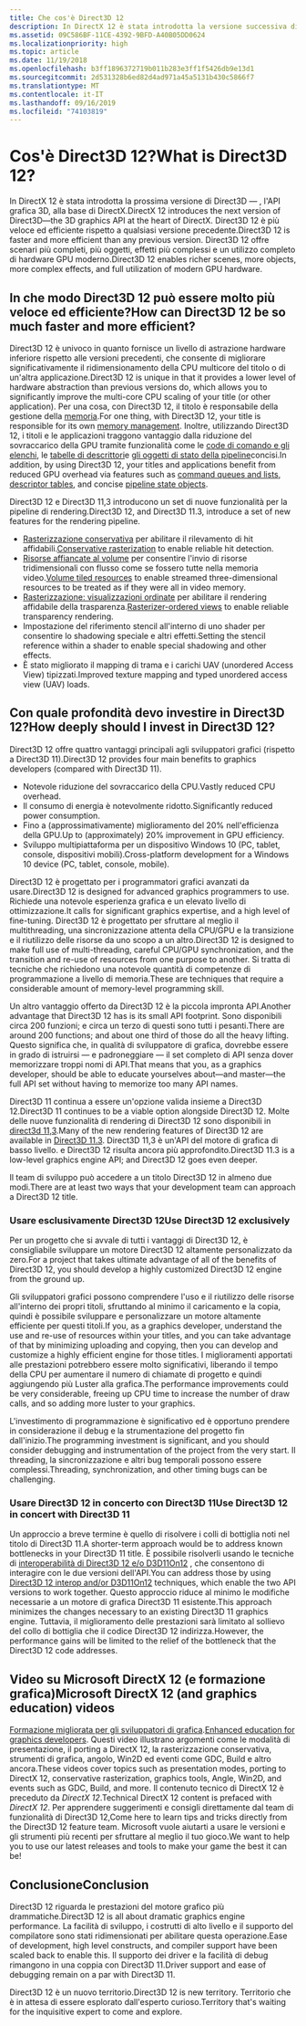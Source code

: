 ```yaml
---
title: Che cos'è Direct3D 12
description: In DirectX 12 è stata introdotta la versione successiva di Direct3D; API grafica 3D al centro di DirectX.
ms.assetid: 09C586BF-11CE-4392-9BFD-A40B05DD0624
ms.localizationpriority: high
ms.topic: article
ms.date: 11/19/2018
ms.openlocfilehash: b3ff1896372719b011b283e3ff1f5426db9e13d1
ms.sourcegitcommit: 2d531328b6ed82d4ad971a45a5131b430c5866f7
ms.translationtype: MT
ms.contentlocale: it-IT
ms.lasthandoff: 09/16/2019
ms.locfileid: "74103819"
---
```

# <a name="what-is-direct3d-12"></a><span data-ttu-id="ae33e-103">Cos'è Direct3D 12?</span><span class="sxs-lookup"><span data-stu-id="ae33e-103">What is Direct3D 12?</span></span>

<span data-ttu-id="ae33e-104">In DirectX 12 è stata introdotta la prossima versione di Direct3D &mdash; , l'API grafica 3D, alla base di DirectX.</span><span class="sxs-lookup"><span data-stu-id="ae33e-104">DirectX 12 introduces the next version of Direct3D&mdash;the 3D graphics API at the heart of DirectX.</span></span> <span data-ttu-id="ae33e-105">Direct3D 12 è più veloce ed efficiente rispetto a qualsiasi versione precedente.</span><span class="sxs-lookup"><span data-stu-id="ae33e-105">Direct3D 12 is faster and more efficient than any previous version.</span></span> <span data-ttu-id="ae33e-106">Direct3D 12 offre scenari più completi, più oggetti, effetti più complessi e un utilizzo completo di hardware GPU moderno.</span><span class="sxs-lookup"><span data-stu-id="ae33e-106">Direct3D 12 enables richer scenes, more objects, more complex effects, and full utilization of modern GPU hardware.</span></span>

## <a name="how-can-direct3d-12-be-so-much-faster-and-more-efficient"></a><span data-ttu-id="ae33e-107">In che modo Direct3D 12 può essere molto più veloce ed efficiente?</span><span class="sxs-lookup"><span data-stu-id="ae33e-107">How can Direct3D 12 be so much faster and more efficient?</span></span>

<span data-ttu-id="ae33e-108">Direct3D 12 è univoco in quanto fornisce un livello di astrazione hardware inferiore rispetto alle versioni precedenti, che consente di migliorare significativamente il ridimensionamento della CPU multicore del titolo o di un'altra applicazione.</span><span class="sxs-lookup"><span data-stu-id="ae33e-108">Direct3D 12 is unique in that it provides a lower level of hardware abstraction than previous versions do, which allows you to significantly improve the multi-core CPU scaling of your title (or other application).</span></span> <span data-ttu-id="ae33e-109">Per una cosa, con Direct3D 12, il titolo è responsabile della gestione della [memoria](memory-management.md).</span><span class="sxs-lookup"><span data-stu-id="ae33e-109">For one thing, with Direct3D 12, your title is responsible for its own [memory management](memory-management.md).</span></span> <span data-ttu-id="ae33e-110">Inoltre, utilizzando Direct3D 12, i titoli e le applicazioni traggono vantaggio dalla riduzione del sovraccarico della GPU tramite funzionalità come le [code di comando e gli elenchi](command-queues-and-command-lists.md), le [tabelle di descrittori](descriptor-tables.md)e [gli oggetti di stato della pipeline](managing-graphics-pipeline-state-in-direct3d-12.md)concisi.</span><span class="sxs-lookup"><span data-stu-id="ae33e-110">In addition, by using Direct3D 12, your titles and applications benefit from reduced GPU overhead via features such as [command queues and lists](command-queues-and-command-lists.md), [descriptor tables](descriptor-tables.md), and concise [pipeline state objects](managing-graphics-pipeline-state-in-direct3d-12.md).</span></span>

<span data-ttu-id="ae33e-111">Direct3D 12 e Direct3D 11,3 introducono un set di nuove funzionalità per la pipeline di rendering.</span><span class="sxs-lookup"><span data-stu-id="ae33e-111">Direct3D 12, and Direct3D 11.3, introduce a set of new features for the rendering pipeline.</span></span>

- <span data-ttu-id="ae33e-112">[Rasterizzazione conservativa](../direct3d11/conservative-rasterization.md) per abilitare il rilevamento di hit affidabili.</span><span class="sxs-lookup"><span data-stu-id="ae33e-112">[Conservative rasterization](../direct3d11/conservative-rasterization.md) to enable reliable hit detection.</span></span>
- <span data-ttu-id="ae33e-113">[Risorse affiancate al volume](../direct3d11/volume-tiled-resources.md) per consentire l'invio di risorse tridimensionali con flusso come se fossero tutte nella memoria video.</span><span class="sxs-lookup"><span data-stu-id="ae33e-113">[Volume tiled resources](../direct3d11/volume-tiled-resources.md) to enable streamed three-dimensional resources to be treated as if they were all in video memory.</span></span>
- <span data-ttu-id="ae33e-114">[Rasterizzazione: visualizzazioni ordinate](../direct3d11/volume-tiled-resources.md) per abilitare il rendering affidabile della trasparenza.</span><span class="sxs-lookup"><span data-stu-id="ae33e-114">[Rasterizer-ordered views](../direct3d11/volume-tiled-resources.md) to enable reliable transparency rendering.</span></span>
- <span data-ttu-id="ae33e-115">Impostazione del riferimento stencil all'interno di uno shader per consentire lo shadowing speciale e altri effetti.</span><span class="sxs-lookup"><span data-stu-id="ae33e-115">Setting the stencil reference within a shader to enable special shadowing and other effects.</span></span>
- <span data-ttu-id="ae33e-116">È stato migliorato il mapping di trama e i carichi UAV (unordered Access View) tipizzati.</span><span class="sxs-lookup"><span data-stu-id="ae33e-116">Improved texture mapping and typed unordered access view (UAV) loads.</span></span>

## <a name="how-deeply-should-i-invest-in-direct3d-12"></a><span data-ttu-id="ae33e-117">Con quale profondità devo investire in Direct3D 12?</span><span class="sxs-lookup"><span data-stu-id="ae33e-117">How deeply should I invest in Direct3D 12?</span></span>

<span data-ttu-id="ae33e-118">Direct3D 12 offre quattro vantaggi principali agli sviluppatori grafici (rispetto a Direct3D 11).</span><span class="sxs-lookup"><span data-stu-id="ae33e-118">Direct3D 12 provides four main benefits to graphics developers (compared with Direct3D 11).</span></span>

- <span data-ttu-id="ae33e-119">Notevole riduzione del sovraccarico della CPU.</span><span class="sxs-lookup"><span data-stu-id="ae33e-119">Vastly reduced CPU overhead.</span></span>
- <span data-ttu-id="ae33e-120">Il consumo di energia è notevolmente ridotto.</span><span class="sxs-lookup"><span data-stu-id="ae33e-120">Significantly reduced power consumption.</span></span>
- <span data-ttu-id="ae33e-121">Fino a (approssimativamente) miglioramento del 20% nell'efficienza della GPU.</span><span class="sxs-lookup"><span data-stu-id="ae33e-121">Up to (approximately) 20% improvement in GPU efficiency.</span></span>
- <span data-ttu-id="ae33e-122">Sviluppo multipiattaforma per un dispositivo Windows 10 (PC, tablet, console, dispositivi mobili).</span><span class="sxs-lookup"><span data-stu-id="ae33e-122">Cross-platform development for a Windows 10 device (PC, tablet, console, mobile).</span></span>

<span data-ttu-id="ae33e-123">Direct3D 12 è progettato per i programmatori grafici avanzati da usare.</span><span class="sxs-lookup"><span data-stu-id="ae33e-123">Direct3D 12 is designed for advanced graphics programmers to use.</span></span> <span data-ttu-id="ae33e-124">Richiede una notevole esperienza grafica e un elevato livello di ottimizzazione.</span><span class="sxs-lookup"><span data-stu-id="ae33e-124">It calls for significant graphics expertise, and a high level of fine-tuning.</span></span> <span data-ttu-id="ae33e-125">Direct3D 12 è progettato per sfruttare al meglio il multithreading, una sincronizzazione attenta della CPU/GPU e la transizione e il riutilizzo delle risorse da uno scopo a un altro.</span><span class="sxs-lookup"><span data-stu-id="ae33e-125">Direct3D 12 is designed to make full use of multi-threading, careful CPU/GPU synchronization, and the transition and re-use of resources from one purpose to another.</span></span> <span data-ttu-id="ae33e-126">Si tratta di tecniche che richiedono una notevole quantità di competenze di programmazione a livello di memoria.</span><span class="sxs-lookup"><span data-stu-id="ae33e-126">These are techniques that require a considerable amount of memory-level programming skill.</span></span>

<span data-ttu-id="ae33e-127">Un altro vantaggio offerto da Direct3D 12 è la piccola impronta API.</span><span class="sxs-lookup"><span data-stu-id="ae33e-127">Another advantage that Direct3D 12 has is its small API footprint.</span></span> <span data-ttu-id="ae33e-128">Sono disponibili circa 200 funzioni; e circa un terzo di questi sono tutti i pesanti.</span><span class="sxs-lookup"><span data-stu-id="ae33e-128">There are around 200 functions; and about one third of those do all the heavy lifting.</span></span> <span data-ttu-id="ae33e-129">Questo significa che, in qualità di sviluppatore di grafica, dovrebbe essere in grado di istruirsi &mdash; e padroneggiare &mdash; il set completo di API senza dover memorizzare troppi nomi di API.</span><span class="sxs-lookup"><span data-stu-id="ae33e-129">That means that you, as a graphics developer, should be able to educate yourselves about&mdash;and master&mdash;the full API set without having to memorize too many API names.</span></span>

<span data-ttu-id="ae33e-130">Direct3D 11 continua a essere un'opzione valida insieme a Direct3D 12.</span><span class="sxs-lookup"><span data-stu-id="ae33e-130">Direct3D 11 continues to be a viable option alongside Direct3D 12.</span></span> <span data-ttu-id="ae33e-131">Molte delle nuove funzionalità di rendering di Direct3D 12 sono disponibili in [direct3d 11,3](../direct3d11/direct3d-11-3-features.md).</span><span class="sxs-lookup"><span data-stu-id="ae33e-131">Many of the new rendering features of Direct3D 12 are available in [Direct3D 11.3](../direct3d11/direct3d-11-3-features.md).</span></span> <span data-ttu-id="ae33e-132">Direct3D 11,3 è un'API del motore di grafica di basso livello. e Direct3D 12 risulta ancora più approfondito.</span><span class="sxs-lookup"><span data-stu-id="ae33e-132">Direct3D 11.3 is a low-level graphics engine API; and Direct3D 12 goes even deeper.</span></span>

<span data-ttu-id="ae33e-133">Il team di sviluppo può accedere a un titolo Direct3D 12 in almeno due modi.</span><span class="sxs-lookup"><span data-stu-id="ae33e-133">There are at least two ways that your development team can approach a Direct3D 12 title.</span></span>

### <a name="use-direct3d-12-exclusively"></a><span data-ttu-id="ae33e-134">Usare esclusivamente Direct3D 12</span><span class="sxs-lookup"><span data-stu-id="ae33e-134">Use Direct3D 12 exclusively</span></span>

<span data-ttu-id="ae33e-135">Per un progetto che si avvale di tutti i vantaggi di Direct3D 12, è consigliabile sviluppare un motore Direct3D 12 altamente personalizzato da zero.</span><span class="sxs-lookup"><span data-stu-id="ae33e-135">For a project that takes ultimate advantage of all of the benefits of Direct3D 12, you should develop a highly customized Direct3D 12 engine from the ground up.</span></span>

<span data-ttu-id="ae33e-136">Gli sviluppatori grafici possono comprendere l'uso e il riutilizzo delle risorse all'interno dei propri titoli, sfruttando al minimo il caricamento e la copia, quindi è possibile sviluppare e personalizzare un motore altamente efficiente per questi titoli.</span><span class="sxs-lookup"><span data-stu-id="ae33e-136">If you, as a graphics developer, understand the use and re-use of resources within your titles, and you can take advantage of that by minimizing uploading and copying, then you can develop and customize a highly efficient engine for those titles.</span></span> <span data-ttu-id="ae33e-137">I miglioramenti apportati alle prestazioni potrebbero essere molto significativi, liberando il tempo della CPU per aumentare il numero di chiamate di progetto e quindi aggiungendo più Luster alla grafica.</span><span class="sxs-lookup"><span data-stu-id="ae33e-137">The performance improvements could be very considerable, freeing up CPU time to increase the number of draw calls, and so adding more luster to your graphics.</span></span>

<span data-ttu-id="ae33e-138">L'investimento di programmazione è significativo ed è opportuno prendere in considerazione il debug e la strumentazione del progetto fin dall'inizio.</span><span class="sxs-lookup"><span data-stu-id="ae33e-138">The programming investment is significant, and you should consider debugging and instrumentation of the project from the very start.</span></span> <span data-ttu-id="ae33e-139">Il threading, la sincronizzazione e altri bug temporali possono essere complessi.</span><span class="sxs-lookup"><span data-stu-id="ae33e-139">Threading, synchronization, and other timing bugs can be challenging.</span></span>

### <a name="use-direct3d-12-in-concert-with-direct3d-11"></a><span data-ttu-id="ae33e-140">Usare Direct3D 12 in concerto con Direct3D 11</span><span class="sxs-lookup"><span data-stu-id="ae33e-140">Use Direct3D 12 in concert with Direct3D 11</span></span>

<span data-ttu-id="ae33e-141">Un approccio a breve termine è quello di risolvere i colli di bottiglia noti nel titolo di Direct3D 11.</span><span class="sxs-lookup"><span data-stu-id="ae33e-141">A shorter-term approach would be to address known bottlenecks in your Direct3D 11 title.</span></span> <span data-ttu-id="ae33e-142">È possibile risolverli usando le tecniche di [interoperabilità di Direct3D 12 e/o D3D11On12](direct3d-12-interop.md) , che consentono di interagire con le due versioni dell'API.</span><span class="sxs-lookup"><span data-stu-id="ae33e-142">You can address those by using [Direct3D 12 interop and/or D3D11On12](direct3d-12-interop.md) techniques, which enable the two API versions to work together.</span></span> <span data-ttu-id="ae33e-143">Questo approccio riduce al minimo le modifiche necessarie a un motore di grafica Direct3D 11 esistente.</span><span class="sxs-lookup"><span data-stu-id="ae33e-143">This approach minimizes the changes necessary to an existing Direct3D 11 graphics engine.</span></span> <span data-ttu-id="ae33e-144">Tuttavia, il miglioramento delle prestazioni sarà limitato al sollievo del collo di bottiglia che il codice Direct3D 12 indirizza.</span><span class="sxs-lookup"><span data-stu-id="ae33e-144">However, the performance gains will be limited to the relief of the bottleneck that the Direct3D 12 code addresses.</span></span>

## <a name="microsoft-directx-12-and-graphics-education-videos"></a><span data-ttu-id="ae33e-145">Video su Microsoft DirectX 12 (e formazione grafica)</span><span class="sxs-lookup"><span data-stu-id="ae33e-145">Microsoft DirectX 12 (and graphics education) videos</span></span>

<span data-ttu-id="ae33e-146">[Formazione migliorata per gli sviluppatori di grafica](https://www.youtube.com/channel/UCiaX2B8XiXR70jaN7NK-FpA).</span><span class="sxs-lookup"><span data-stu-id="ae33e-146">[Enhanced education for graphics developers](https://www.youtube.com/channel/UCiaX2B8XiXR70jaN7NK-FpA).</span></span> <span data-ttu-id="ae33e-147">Questi video illustrano argomenti come le modalità di presentazione, il porting a DirectX 12, la rasterizzazione conservativa, strumenti di grafica, angolo, Win2D ed eventi come GDC, Build e altro ancora.</span><span class="sxs-lookup"><span data-stu-id="ae33e-147">These videos cover topics such as presentation modes, porting to DirectX 12, conservative rasterization, graphics tools, Angle, Win2D, and events such as GDC, Build, and more.</span></span> <span data-ttu-id="ae33e-148">Il contenuto tecnico di DirectX 12 è preceduto da *DirectX 12*.</span><span class="sxs-lookup"><span data-stu-id="ae33e-148">Technical DirectX 12 content is prefaced with *DirectX 12*.</span></span> <span data-ttu-id="ae33e-149">Per apprendere suggerimenti e consigli direttamente dal team di funzionalità di Direct3D 12,</span><span class="sxs-lookup"><span data-stu-id="ae33e-149">Come here to learn tips and tricks directly from the Direct3D 12 feature team.</span></span> <span data-ttu-id="ae33e-150">Microsoft vuole aiutarti a usare le versioni e gli strumenti più recenti per sfruttare al meglio il tuo gioco.</span><span class="sxs-lookup"><span data-stu-id="ae33e-150">We want to help you to use our latest releases and tools to make your game the best it can be!</span></span>

## <a name="conclusion"></a><span data-ttu-id="ae33e-151">Conclusione</span><span class="sxs-lookup"><span data-stu-id="ae33e-151">Conclusion</span></span>

<span data-ttu-id="ae33e-152">Direct3D 12 riguarda le prestazioni del motore grafico più drammatiche.</span><span class="sxs-lookup"><span data-stu-id="ae33e-152">Direct3D 12 is all about dramatic graphics engine performance.</span></span> <span data-ttu-id="ae33e-153">La facilità di sviluppo, i costrutti di alto livello e il supporto del compilatore sono stati ridimensionati per abilitare questa operazione.</span><span class="sxs-lookup"><span data-stu-id="ae33e-153">Ease of development, high level constructs, and compiler support have been scaled back to enable this.</span></span> <span data-ttu-id="ae33e-154">Il supporto dei driver e la facilità di debug rimangono in una coppia con Direct3D 11.</span><span class="sxs-lookup"><span data-stu-id="ae33e-154">Driver support and ease of debugging remain on a par with Direct3D 11.</span></span>

<span data-ttu-id="ae33e-155">Direct3D 12 è un nuovo territorio.</span><span class="sxs-lookup"><span data-stu-id="ae33e-155">Direct3D 12 is new territory.</span></span> <span data-ttu-id="ae33e-156">Territorio che è in attesa di essere esplorato dall'esperto curioso.</span><span class="sxs-lookup"><span data-stu-id="ae33e-156">Territory that's waiting for the inquisitive expert to come and explore.</span></span>
